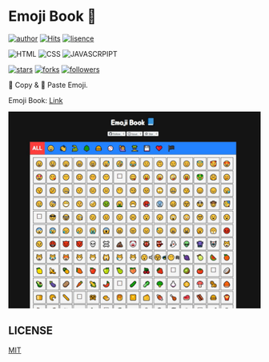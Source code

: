 # Emoji Book 📘

[![author](https://img.shields.io/badge/Author-minyong--jeong-blue?style=flat-square)](https://github.com/minyong-jeong)
[![Hits](https://hits.seeyoufarm.com/api/count/incr/badge.svg?url=https%3A%2F%2Fgithub.com%2Fminyong-jeong%2Femoji-book&count_bg=%233B72D9&title_bg=%23555555&icon=&icon_color=%23E7E7E7&title=hits&edge_flat=true)](https://hits.seeyoufarm.com)
[![lisence](https://img.shields.io/github/license/minyong-jeong/emoji-book?style=flat-square)](https://github.com/minyong-jeong/emoji-book/blob/master/LICENSE)

![HTML](https://img.shields.io/badge/HTML-239120?style=for-the-badge&logo=html5&logoColor=white)
![CSS](https://img.shields.io/badge/CSS-239120?&style=for-the-badge&logo=css3&logoColor=white)
![JAVASCRPIPT](https://img.shields.io/badge/JavaScript-F7DF1E?style=for-the-badge&logo=javascript&logoColor=black)

[![stars](https://img.shields.io/github/stars/minyong-jeong/emoji-book?style=flat-square&label=Star)](https://github.com/minyong-jeong/emoji-book/stargazers)
[![forks](https://img.shields.io/github/forks/minyong-jeong/emoji-book?style=flat-square&label=Fork)](https://github.com/minyong-jeong/emoji-book/network/members)
[![followers](https://img.shields.io/github/followers/minyong-jeong?style=flat-square&label=Follow)](https://github.com/minyong-jeong?tab=followers)

💾 Copy & 📝 Paste Emoji.

Emoji Book: [Link](https://minyong-jeong.github.io/emoji-book/)

![image](./assets/emoji.jpg)

## LICENSE

[MIT](https://github.com/minyong-jeong/emoji-book/blob/gh-pages/LICENSE)
